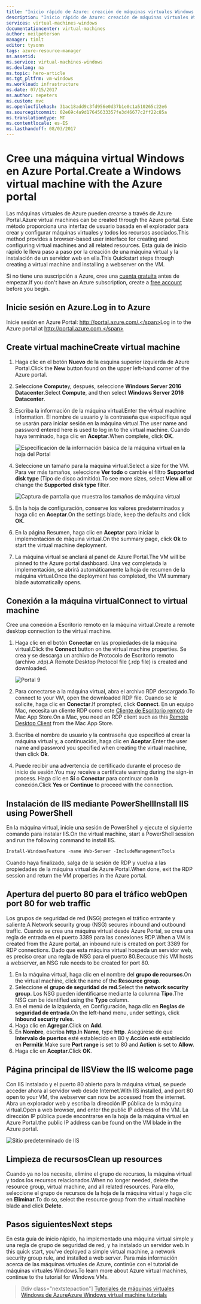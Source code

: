 ```yaml
---
title: "Inicio rápido de Azure: creación de máquinas virtuales Windows con el Portal | Microsoft Docs"
description: "Inicio rápido de Azure: creación de máquinas virtuales Windows con el Portal"
services: virtual-machines-windows
documentationcenter: virtual-machines
author: neilpeterson
manager: timlt
editor: tysonn
tags: azure-resource-manager
ms.assetid: 
ms.service: virtual-machines-windows
ms.devlang: na
ms.topic: hero-article
ms.tgt_pltfrm: vm-windows
ms.workload: infrastructure
ms.date: 07/15/2017
ms.author: nepeters
ms.custom: mvc
ms.openlocfilehash: 31ac18add9c3fd956e0d37b1e0c1a510265c22e6
ms.sourcegitcommit: 02e69c4a9d17645633357fe3d46677c2ff22c85a
ms.translationtype: MT
ms.contentlocale: es-ES
ms.lasthandoff: 08/03/2017
---
```

# <a name="create-a-windows-virtual-machine-with-the-azure-portal"></a><span data-ttu-id="0ba93-103">Cree una máquina virtual Windows en Azure Portal.</span><span class="sxs-lookup"><span data-stu-id="0ba93-103">Create a Windows virtual machine with the Azure portal</span></span>

<span data-ttu-id="0ba93-104">Las máquinas virtuales de Azure pueden crearse a través de Azure Portal.</span><span class="sxs-lookup"><span data-stu-id="0ba93-104">Azure virtual machines can be created through the Azure portal.</span></span> <span data-ttu-id="0ba93-105">Este método proporciona una interfaz de usuario basada en el explorador para crear y configurar máquinas virtuales y todos los recursos asociados.</span><span class="sxs-lookup"><span data-stu-id="0ba93-105">This method provides a browser-based user interface for creating and configuring virtual machines and all related resources.</span></span> <span data-ttu-id="0ba93-106">Esta guía de inicio rápido le lleva paso a paso por la creación de una máquina virtual y la instalación de un servidor web en ella.</span><span class="sxs-lookup"><span data-stu-id="0ba93-106">This Quickstart steps through creating a virtual machine and installing a webserver on the VM.</span></span>

<span data-ttu-id="0ba93-107">Si no tiene una suscripción a Azure, cree una [cuenta gratuita](https://azure.microsoft.com/free/?WT.mc_id=A261C142F) antes de empezar.</span><span class="sxs-lookup"><span data-stu-id="0ba93-107">If you don't have an Azure subscription, create a [free account](https://azure.microsoft.com/free/?WT.mc_id=A261C142F) before you begin.</span></span>

## <a name="log-in-to-azure"></a><span data-ttu-id="0ba93-108">Inicie sesión en Azure.</span><span class="sxs-lookup"><span data-stu-id="0ba93-108">Log in to Azure</span></span>

<span data-ttu-id="0ba93-109">Inicie sesión en Azure Portal: http://portal.azure.com/.</span><span class="sxs-lookup"><span data-stu-id="0ba93-109">Log in to the Azure portal at http://portal.azure.com.</span></span>

## <a name="create-virtual-machine"></a><span data-ttu-id="0ba93-110">Create virtual machine</span><span class="sxs-lookup"><span data-stu-id="0ba93-110">Create virtual machine</span></span>

1. <span data-ttu-id="0ba93-111">Haga clic en el botón **Nuevo** de la esquina superior izquierda de Azure Portal.</span><span class="sxs-lookup"><span data-stu-id="0ba93-111">Click the **New** button found on the upper left-hand corner of the Azure portal.</span></span>

2. <span data-ttu-id="0ba93-112">Seleccione **Compute**y, después, seleccione **Windows Server 2016 Datacenter**.</span><span class="sxs-lookup"><span data-stu-id="0ba93-112">Select **Compute**, and then select **Windows Server 2016 Datacenter**.</span></span> 

3. <span data-ttu-id="0ba93-113">Escriba la información de la máquina virtual.</span><span class="sxs-lookup"><span data-stu-id="0ba93-113">Enter the virtual machine information.</span></span> <span data-ttu-id="0ba93-114">El nombre de usuario y la contraseña que especifique aquí se usarán para iniciar sesión en la máquina virtual.</span><span class="sxs-lookup"><span data-stu-id="0ba93-114">The user name and password entered here is used to log in to the virtual machine.</span></span> <span data-ttu-id="0ba93-115">Cuando haya terminado, haga clic en **Aceptar**.</span><span class="sxs-lookup"><span data-stu-id="0ba93-115">When complete, click **OK**.</span></span>

    ![Especificación de la información básica de la máquina virtual en la hoja del Portal](./media/quick-create-portal/create-windows-vm-portal-basic-blade.png)  

4. <span data-ttu-id="0ba93-117">Seleccione un tamaño para la máquina virtual.</span><span class="sxs-lookup"><span data-stu-id="0ba93-117">Select a size for the VM.</span></span> <span data-ttu-id="0ba93-118">Para ver más tamaños, seleccione **Ver todo** o cambie el filtro **Supported disk type** (Tipo de disco admitido).</span><span class="sxs-lookup"><span data-stu-id="0ba93-118">To see more sizes, select **View all** or change the **Supported disk type** filter.</span></span> 

    ![Captura de pantalla que muestra los tamaños de máquina virtual](./media/quick-create-portal/create-windows-vm-portal-sizes.png)  

5. <span data-ttu-id="0ba93-120">En la hoja de configuración, conserve los valores predeterminados y haga clic en **Aceptar**.</span><span class="sxs-lookup"><span data-stu-id="0ba93-120">On the settings blade, keep the defaults and click **OK**.</span></span>

6. <span data-ttu-id="0ba93-121">En la página Resumen, haga clic en **Aceptar** para iniciar la implementación de máquina virtual.</span><span class="sxs-lookup"><span data-stu-id="0ba93-121">On the summary page, click **Ok** to start the virtual machine deployment.</span></span>

7. <span data-ttu-id="0ba93-122">La máquina virtual se anclará al panel de Azure Portal.</span><span class="sxs-lookup"><span data-stu-id="0ba93-122">The VM will be pinned to the Azure portal dashboard.</span></span> <span data-ttu-id="0ba93-123">Una vez completada la implementación, se abrirá automáticamente la hoja de resumen de la máquina virtual.</span><span class="sxs-lookup"><span data-stu-id="0ba93-123">Once the deployment has completed, the VM summary blade automatically opens.</span></span>


## <a name="connect-to-virtual-machine"></a><span data-ttu-id="0ba93-124">Conexión a la máquina virtual</span><span class="sxs-lookup"><span data-stu-id="0ba93-124">Connect to virtual machine</span></span>

<span data-ttu-id="0ba93-125">Cree una conexión a Escritorio remoto en la máquina virtual.</span><span class="sxs-lookup"><span data-stu-id="0ba93-125">Create a remote desktop connection to the virtual machine.</span></span>

1. <span data-ttu-id="0ba93-126">Haga clic en el botón **Conectar** en las propiedades de la máquina virtual.</span><span class="sxs-lookup"><span data-stu-id="0ba93-126">Click the **Connect** button on the virtual machine properties.</span></span> <span data-ttu-id="0ba93-127">Se crea y se descarga un archivo de Protocolo de Escritorio remoto (archivo .rdp).</span><span class="sxs-lookup"><span data-stu-id="0ba93-127">A Remote Desktop Protocol file (.rdp file) is created and downloaded.</span></span>

    ![Portal 9](./media/quick-create-portal/quick-create-portal/portal-quick-start-9.png) 

2. <span data-ttu-id="0ba93-129">Para conectarse a la máquina virtual, abra el archivo RDP descargado.</span><span class="sxs-lookup"><span data-stu-id="0ba93-129">To connect to your VM, open the downloaded RDP file.</span></span> <span data-ttu-id="0ba93-130">Cuando se le solicite, haga clic en **Conectar**.</span><span class="sxs-lookup"><span data-stu-id="0ba93-130">If prompted, click **Connect**.</span></span> <span data-ttu-id="0ba93-131">En un equipo Mac, necesita un cliente RDP como este [Cliente de Escritorio remoto](https://itunes.apple.com/us/app/microsoft-remote-desktop/id715768417?mt=12) de Mac App Store.</span><span class="sxs-lookup"><span data-stu-id="0ba93-131">On a Mac, you need an RDP client such as this [Remote Desktop Client](https://itunes.apple.com/us/app/microsoft-remote-desktop/id715768417?mt=12) from the Mac App Store.</span></span>

3. <span data-ttu-id="0ba93-132">Escriba el nombre de usuario y la contraseña que especificó al crear la máquina virtual y, a continuación, haga clic en **Aceptar**.</span><span class="sxs-lookup"><span data-stu-id="0ba93-132">Enter the user name and password you specified when creating the virtual machine, then click **Ok**.</span></span>

4. <span data-ttu-id="0ba93-133">Puede recibir una advertencia de certificado durante el proceso de inicio de sesión.</span><span class="sxs-lookup"><span data-stu-id="0ba93-133">You may receive a certificate warning during the sign-in process.</span></span> <span data-ttu-id="0ba93-134">Haga clic en **Sí** o **Conectar** para continuar con la conexión.</span><span class="sxs-lookup"><span data-stu-id="0ba93-134">Click **Yes** or **Continue** to proceed with the connection.</span></span>


## <a name="install-iis-using-powershell"></a><span data-ttu-id="0ba93-135">Instalación de IIS mediante PowerShell</span><span class="sxs-lookup"><span data-stu-id="0ba93-135">Install IIS using PowerShell</span></span>

<span data-ttu-id="0ba93-136">En la máquina virtual, inicie una sesión de PowerShell y ejecute el siguiente comando para instalar IIS.</span><span class="sxs-lookup"><span data-stu-id="0ba93-136">On the virtual machine, start a PowerShell session and run the following command to install IIS.</span></span>

```powershell
Install-WindowsFeature -name Web-Server -IncludeManagementTools
```

<span data-ttu-id="0ba93-137">Cuando haya finalizado, salga de la sesión de RDP y vuelva a las propiedades de la máquina virtual de Azure Portal.</span><span class="sxs-lookup"><span data-stu-id="0ba93-137">When done, exit the RDP session and return the VM properties in the Azure portal.</span></span>

## <a name="open-port-80-for-web-traffic"></a><span data-ttu-id="0ba93-138">Apertura del puerto 80 para el tráfico web</span><span class="sxs-lookup"><span data-stu-id="0ba93-138">Open port 80 for web traffic</span></span> 

<span data-ttu-id="0ba93-139">Los grupos de seguridad de red (NSG) protegen el tráfico entrante y saliente.</span><span class="sxs-lookup"><span data-stu-id="0ba93-139">A Network security group (NSG) secures inbound and outbound traffic.</span></span> <span data-ttu-id="0ba93-140">Cuando se crea una máquina virtual desde Azure Portal, se crea una regla de entrada en el puerto 3389 para las conexiones RDP.</span><span class="sxs-lookup"><span data-stu-id="0ba93-140">When a VM is created from the Azure portal, an inbound rule is created on port 3389 for RDP connections.</span></span> <span data-ttu-id="0ba93-141">Dado que esta máquina virtual hospeda un servidor web, es preciso crear una regla de NSG para el puerto 80.</span><span class="sxs-lookup"><span data-stu-id="0ba93-141">Because this VM hosts a webserver, an NSG rule needs to be created for port 80.</span></span>

1. <span data-ttu-id="0ba93-142">En la máquina virtual, haga clic en el nombre del **grupo de recursos**.</span><span class="sxs-lookup"><span data-stu-id="0ba93-142">On the virtual machine, click the name of the **Resource group**.</span></span>
2. <span data-ttu-id="0ba93-143">Seleccione el **grupo de seguridad de red**.</span><span class="sxs-lookup"><span data-stu-id="0ba93-143">Select the **network security group**.</span></span> <span data-ttu-id="0ba93-144">Los NSG pueden identificarse mediante la columna **Tipo**.</span><span class="sxs-lookup"><span data-stu-id="0ba93-144">The NSG can be identified using the **Type** column.</span></span> 
3. <span data-ttu-id="0ba93-145">En el menú de la izquierda, en Configuración, haga clic en **Reglas de seguridad de entrada**.</span><span class="sxs-lookup"><span data-stu-id="0ba93-145">On the left-hand menu, under settings, click **Inbound security rules**.</span></span>
4. <span data-ttu-id="0ba93-146">Haga clic en **Agregar**.</span><span class="sxs-lookup"><span data-stu-id="0ba93-146">Click on **Add**.</span></span>
5. <span data-ttu-id="0ba93-147">En **Nombre**, escriba **http**.</span><span class="sxs-lookup"><span data-stu-id="0ba93-147">In **Name**, type **http**.</span></span> <span data-ttu-id="0ba93-148">Asegúrese de que **Intervalo de puertos** esté establecido en 80 y **Acción** esté establecido en **Permitir**.</span><span class="sxs-lookup"><span data-stu-id="0ba93-148">Make sure **Port range** is set to 80 and **Action** is set to **Allow**.</span></span> 
6. <span data-ttu-id="0ba93-149">Haga clic en **Aceptar**.</span><span class="sxs-lookup"><span data-stu-id="0ba93-149">Click **OK**.</span></span>


## <a name="view-the-iis-welcome-page"></a><span data-ttu-id="0ba93-150">Página principal de IIS</span><span class="sxs-lookup"><span data-stu-id="0ba93-150">View the IIS welcome page</span></span>

<span data-ttu-id="0ba93-151">Con IIS instalado y el puerto 80 abierto para la máquina virtual, se puede acceder ahora al servidor web desde Internet.</span><span class="sxs-lookup"><span data-stu-id="0ba93-151">With IIS installed, and port 80 open to your VM, the webserver can now be accessed from the internet.</span></span> <span data-ttu-id="0ba93-152">Abra un explorador web y escriba la dirección IP pública de la máquina virtual.</span><span class="sxs-lookup"><span data-stu-id="0ba93-152">Open a web browser, and enter the public IP address of the VM.</span></span> <span data-ttu-id="0ba93-153">La dirección IP pública puede encontrarse en la hoja de la máquina virtual en Azure Portal.</span><span class="sxs-lookup"><span data-stu-id="0ba93-153">the public IP address can be found on the VM blade in the Azure portal.</span></span>

![Sitio predeterminado de IIS](./media/quick-create-powershell/default-iis-website.png) 

## <a name="clean-up-resources"></a><span data-ttu-id="0ba93-155">Limpieza de recursos</span><span class="sxs-lookup"><span data-stu-id="0ba93-155">Clean up resources</span></span>

<span data-ttu-id="0ba93-156">Cuando ya no los necesite, elimine el grupo de recursos, la máquina virtual y todos los recursos relacionados.</span><span class="sxs-lookup"><span data-stu-id="0ba93-156">When no longer needed, delete the resource group, virtual machine, and all related resources.</span></span> <span data-ttu-id="0ba93-157">Para ello, seleccione el grupo de recursos de la hoja de la máquina virtual y haga clic en **Eliminar**.</span><span class="sxs-lookup"><span data-stu-id="0ba93-157">To do so, select the resource group from the virtual machine blade and click **Delete**.</span></span>

## <a name="next-steps"></a><span data-ttu-id="0ba93-158">Pasos siguientes</span><span class="sxs-lookup"><span data-stu-id="0ba93-158">Next steps</span></span>

<span data-ttu-id="0ba93-159">En esta guía de inicio rápido, ha implementado una máquina virtual simple y una regla de grupo de seguridad de red, y ha instalado un servidor web.</span><span class="sxs-lookup"><span data-stu-id="0ba93-159">In this quick start, you’ve deployed a simple virtual machine, a network security group rule, and installed a web server.</span></span> <span data-ttu-id="0ba93-160">Para más información acerca de las máquinas virtuales de Azure, continúe con el tutorial de máquinas virtuales Windows.</span><span class="sxs-lookup"><span data-stu-id="0ba93-160">To learn more about Azure virtual machines, continue to the tutorial for Windows VMs.</span></span>

> [!div class="nextstepaction"]
> [<span data-ttu-id="0ba93-161">Tutoriales de máquinas virtuales Windows de Azure</span><span class="sxs-lookup"><span data-stu-id="0ba93-161">Azure Windows virtual machine tutorials</span></span>](./tutorial-manage-vm.md)
